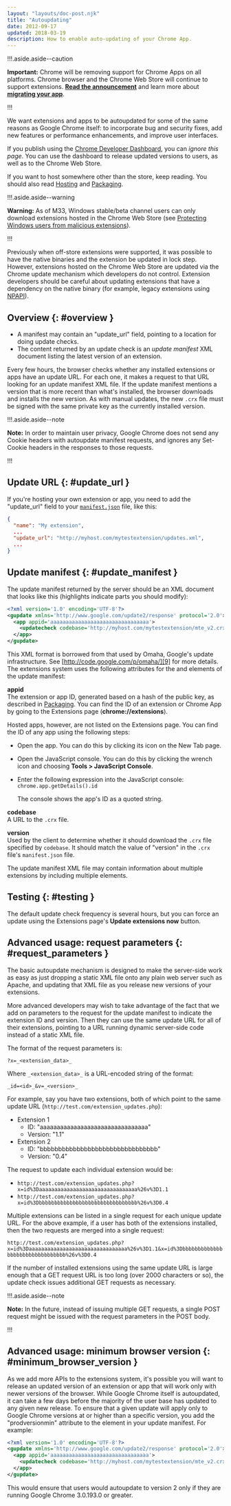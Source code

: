 ```yaml
---
layout: "layouts/doc-post.njk"
title: "Autoupdating"
date: 2012-09-17
updated: 2018-03-19
description: How to enable auto-updating of your Chrome App.
---
```


!!!.aside.aside--caution

**Important:** Chrome will be removing support for Chrome Apps on all platforms. Chrome browser and
the Chrome Web Store will continue to support extensions. [**Read the announcement**][1] and learn
more about [**migrating your app**][2].

!!!

We want extensions and apps to be autoupdated for some of the same reasons as Google Chrome itself:
to incorporate bug and security fixes, add new features or performance enhancements, and improve
user interfaces.

If you publish using the [Chrome Developer Dashboard][3], you can _ignore this page_. You can use
the dashboard to release updated versions to users, as well as to the Chrome Web Store.

If you want to host somewhere other than the store, keep reading. You should also read [Hosting][4]
and [Packaging][5].

!!!.aside.aside--warning

**Warning:** As of M33, Windows stable/beta channel users can only download extensions hosted in the
Chrome Web Store (see [Protecting Windows users from malicious extensions][6]).

!!!

Previously when off-store extensions were supported, it was possible to have the native binaries and
the extension be updated in lock step. However, extensions hosted on the Chrome Web Store are
updated via the Chrome update mechanism which developers do not control. Extension developers should
be careful about updating extensions that have a dependency on the native binary (for example,
legacy extensions using [NPAPI][7]).

## Overview {: #overview }

- A manifest may contain an "update_url" field, pointing to a location for doing update checks.
- The content returned by an update check is an _update manifest_ XML document listing the latest
  version of an extension.

Every few hours, the browser checks whether any installed extensions or apps have an update URL. For
each one, it makes a request to that URL looking for an update manifest XML file. If the update
manifest mentions a version that is more recent than what's installed, the browser downloads and
installs the new version. As with manual updates, the new `.crx` file must be signed with the same
private key as the currently installed version.

!!!.aside.aside--note

**Note:** In order to maintain user privacy, Google Chrome does not send any Cookie headers with
autoupdate manifest requests, and ignores any Set-Cookie headers in the responses to those requests.

!!!

## Update URL {: #update_url }

If you're hosting your own extension or app, you need to add the "update_url" field to your
[`manifest.json`][8] file, like this:

```json
{
  "name": "My extension",
  ...
  "update_url": "http://myhost.com/mytestextension/updates.xml",
  ...
}
```

## Update manifest {: #update_manifest }

The update manifest returned by the server should be an XML document that looks like this
(highlights indicate parts you should modify):

```xml
<?xml version='1.0' encoding='UTF-8'?>
<gupdate xmlns='http://www.google.com/update2/response' protocol='2.0'>
  <app appid='aaaaaaaaaaaaaaaaaaaaaaaaaaaaaaaa'>
    <updatecheck codebase='http://myhost.com/mytestextension/mte_v2.crx' version='2.0' />
  </app>
</gupdate>
```

This XML format is borrowed from that used by Omaha, Google's update infrastructure. See
[http://code.google.com/p/omaha/][9] for more details. The extensions system uses the following
attributes for the **<app>** and **<updatecheck>** elements of the update manifest:

**appid**  
The extension or app ID, generated based on a hash of the public key, as described in
[Packaging][10]. You can find the ID of an extension or Chrome App by going to the Extensions page
(**chrome://extensions**).

Hosted apps, however, are not listed on the Extensions page. You can find the ID of any app using
the following steps:

- Open the app. You can do this by clicking its icon on the New Tab page.
- Open the JavaScript console. You can do this by clicking the wrench icon and choosing **Tools >
  JavaScript Console**.
- Enter the following expression into the JavaScript console: `chrome.app.getDetails().id`

  The console shows the app's ID as a quoted string.

**codebase**  
A URL to the `.crx` file.

**version**  
Used by the client to determine whether it should download the `.crx` file specified by `codebase`.
It should match the value of "version" in the `.crx` file's `manifest.json` file.

The update manifest XML file may contain information about multiple extensions by including multiple
<app> elements.

## Testing {: #testing }

The default update check frequency is several hours, but you can force an update using the
Extensions page's **Update extensions now** button.

## Advanced usage: request parameters {: #request_parameters }

The basic autoupdate mechanism is designed to make the server-side work as easy as just dropping a
static XML file onto any plain web server such as Apache, and updating that XML file as you release
new versions of your extensions.

More advanced developers may wish to take advantage of the fact that we add on parameters to the
request for the update manifest to indicate the extension ID and version. Then they can use the same
update URL for all of their extensions, pointing to a URL running dynamic server-side code instead
of a static XML file.

The format of the request parameters is:

`?x=_<extension_data>_`

Where `_<extension_data>_` is a URL-encoded string of the format:

`_id=<id>_&v=_<version>_`

For example, say you have two extensions, both of which point to the same update URL
(`http://test.com/extension_updates.php`):

- Extension 1
  - ID: "aaaaaaaaaaaaaaaaaaaaaaaaaaaaaaaa"
  - Version: "1.1"
- Extension 2
  - ID: "bbbbbbbbbbbbbbbbbbbbbbbbbbbbbbbb"
  - Version: "0.4"

The request to update each individual extension would be:

- `http://test.com/extension_updates.php?x=id%3Daaaaaaaaaaaaaaaaaaaaaaaaaaaaaaaa%26v%3D1.1`
- `http://test.com/extension_updates.php?x=id%3Dbbbbbbbbbbbbbbbbbbbbbbbbbbbbbbbb%26v%3D0.4`

Multiple extensions can be listed in a single request for each unique update URL. For the above
example, if a user has both of the extensions installed, then the two requests are merged into a
single request:

`http://test.com/extension_updates.php?x=id%3Daaaaaaaaaaaaaaaaaaaaaaaaaaaaaaaa%26v%3D1.1&x=id%3Dbbbbbbbbbbbbbbbbbbbbbbbbbbbbbbbb%26v%3D0.4`

If the number of installed extensions using the same update URL is large enough that a GET request
URL is too long (over 2000 characters or so), the update check issues additional GET requests as
necessary.

!!!.aside.aside--note

**Note:** In the future, instead of issuing multiple GET requests, a single POST request might be
issued with the request parameters in the POST body.

!!!

## Advanced usage: minimum browser version {: #minimum_browser_version }

As we add more APIs to the extensions system, it's possible you will want to release an updated
version of an extension or app that will work only with newer versions of the browser. While Google
Chrome itself is autoupdated, it can take a few days before the majority of the user base has
updated to any given new release. To ensure that a given update will apply only to Google Chrome
versions at or higher than a specific version, you add the "prodversionmin" attribute to the <app>
element in your update manifest. For example:

```xml
<?xml version='1.0' encoding='UTF-8'?>
<gupdate xmlns='http://www.google.com/update2/response' protocol='2.0'>
  <app appid='aaaaaaaaaaaaaaaaaaaaaaaaaaaaaaaa'>
    <updatecheck codebase='http://myhost.com/mytestextension/mte_v2.crx' version='2.0' prodversionmin='3.0.193.0'/>
  </app>
</gupdate>
```

This would ensure that users would autoupdate to version 2 only if they are running Google Chrome
3.0.193.0 or greater.

[1]: https://blog.chromium.org/2020/01/moving-forward-from-chrome-apps.html
[2]: /apps/migration
[3]: https://chrome.google.com/webstore/developer/dashboard
[4]: hosting
[5]: packaging
[6]: http://blog.chromium.org/2013/11/protecting-windows-users-from-malicious.html
[7]: npapi
[8]: manifest
[9]: http://code.google.com/p/omaha/
[10]: packaging
